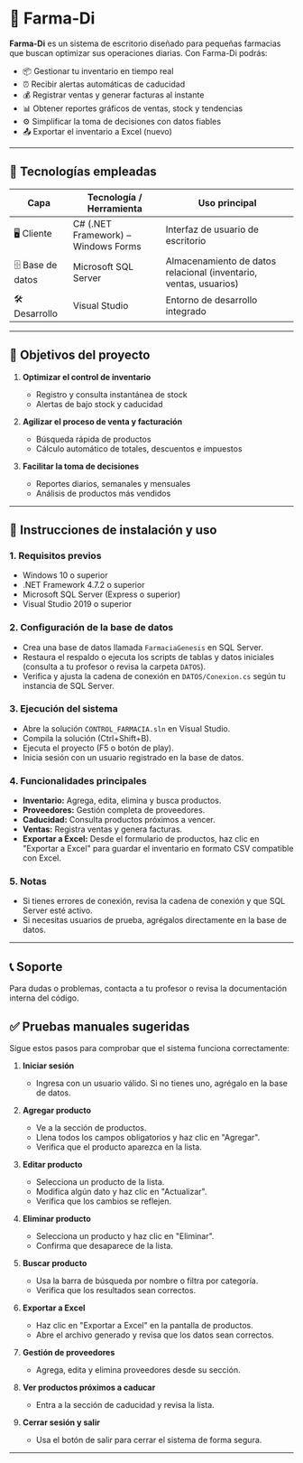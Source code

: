 # 💊 Farma-Di

**Farma-Di** es un sistema de escritorio diseñado para pequeñas farmacias que buscan optimizar sus operaciones diarias. Con Farma-Di podrás:

- 📦 Gestionar tu inventario en tiempo real  
- ⏰ Recibir alertas automáticas de caducidad  
- 💰 Registrar ventas y generar facturas al instante  
- 📊 Obtener reportes gráficos de ventas, stock y tendencias  
- ⚙️ Simplificar la toma de decisiones con datos fiables  
- 📤 Exportar el inventario a Excel (nuevo)

---

## 🚀 Tecnologías empleadas

| Capa                | Tecnología / Herramienta             | Uso principal                                    |
|---------------------|--------------------------------------|--------------------------------------------------|
| 🖥️ Cliente         | C# (.NET Framework) – Windows Forms  | Interfaz de usuario de escritorio                |
| 🗄️ Base de datos    | Microsoft SQL Server                | Almacenamiento de datos relacional (inventario, ventas, usuarios) |
| 🛠️ Desarrollo       | Visual Studio                       | Entorno de desarrollo integrado                   |

---

## 🎯 Objetivos del proyecto

1. **Optimizar el control de inventario**  
   - Registro y consulta instantánea de stock  
   - Alertas de bajo stock y caducidad  

2. **Agilizar el proceso de venta y facturación**  
   - Búsqueda rápida de productos  
   - Cálculo automático de totales, descuentos e impuestos  

3. **Facilitar la toma de decisiones**  
   - Reportes diarios, semanales y mensuales  
   - Análisis de productos más vendidos  

---

## 📝 Instrucciones de instalación y uso

### 1. **Requisitos previos**
- Windows 10 o superior
- .NET Framework 4.7.2 o superior
- Microsoft SQL Server (Express o superior)
- Visual Studio 2019 o superior

### 2. **Configuración de la base de datos**
- Crea una base de datos llamada `FarmaciaGenesis` en SQL Server.
- Restaura el respaldo o ejecuta los scripts de tablas y datos iniciales (consulta a tu profesor o revisa la carpeta `DATOS`).
- Verifica y ajusta la cadena de conexión en `DATOS/Conexion.cs` según tu instancia de SQL Server.

### 3. **Ejecución del sistema**
- Abre la solución `CONTROL_FARMACIA.sln` en Visual Studio.
- Compila la solución (Ctrl+Shift+B).
- Ejecuta el proyecto (F5 o botón de play).
- Inicia sesión con un usuario registrado en la base de datos.

### 4. **Funcionalidades principales**
- **Inventario:** Agrega, edita, elimina y busca productos.
- **Proveedores:** Gestión completa de proveedores.
- **Caducidad:** Consulta productos próximos a vencer.
- **Ventas:** Registra ventas y genera facturas.
- **Exportar a Excel:** Desde el formulario de productos, haz clic en "Exportar a Excel" para guardar el inventario en formato CSV compatible con Excel.

### 5. **Notas**
- Si tienes errores de conexión, revisa la cadena de conexión y que SQL Server esté activo.
- Si necesitas usuarios de prueba, agrégalos directamente en la base de datos.

---

## 📞 Soporte
Para dudas o problemas, contacta a tu profesor o revisa la documentación interna del código.

## ✅ Pruebas manuales sugeridas

Sigue estos pasos para comprobar que el sistema funciona correctamente:

1. **Iniciar sesión**
   - Ingresa con un usuario válido. Si no tienes uno, agrégalo en la base de datos.

2. **Agregar producto**
   - Ve a la sección de productos.
   - Llena todos los campos obligatorios y haz clic en "Agregar".
   - Verifica que el producto aparezca en la lista.

3. **Editar producto**
   - Selecciona un producto de la lista.
   - Modifica algún dato y haz clic en "Actualizar".
   - Verifica que los cambios se reflejen.

4. **Eliminar producto**
   - Selecciona un producto y haz clic en "Eliminar".
   - Confirma que desaparece de la lista.

5. **Buscar producto**
   - Usa la barra de búsqueda por nombre o filtra por categoría.
   - Verifica que los resultados sean correctos.

6. **Exportar a Excel**
   - Haz clic en "Exportar a Excel" en la pantalla de productos.
   - Abre el archivo generado y revisa que los datos sean correctos.

7. **Gestión de proveedores**
   - Agrega, edita y elimina proveedores desde su sección.

8. **Ver productos próximos a caducar**
   - Entra a la sección de caducidad y revisa la lista.

9. **Cerrar sesión y salir**
   - Usa el botón de salir para cerrar el sistema de forma segura.

---


